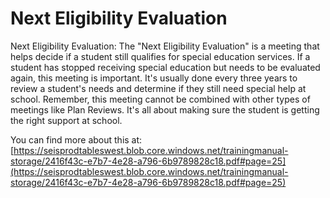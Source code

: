 # Next Eligibility Evaluation
Next Eligibility Evaluation: The "Next Eligibility Evaluation" is a meeting that helps decide if a student still qualifies for special education services. If a student has stopped receiving special education but needs to be evaluated again, this meeting is important. It's usually done every three years to review a student's needs and determine if they still need special help at school. Remember, this meeting cannot be combined with other types of meetings like Plan Reviews. It's all about making sure the student is getting the right support at school.

You can find more about this at: [https://seisprodtableswest.blob.core.windows.net/trainingmanual-storage/2416f43c-e7b7-4e28-a796-6b9789828c18.pdf#page=25](https://seisprodtableswest.blob.core.windows.net/trainingmanual-storage/2416f43c-e7b7-4e28-a796-6b9789828c18.pdf#page=25)
